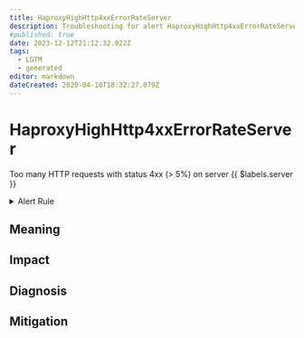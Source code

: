 ```yaml
---
title: HaproxyHighHttp4xxErrorRateServer
description: Troubleshooting for alert HaproxyHighHttp4xxErrorRateServer
#published: true
date: 2023-12-12T21:12:32.022Z
tags: 
  - LGTM
  - generated
editor: markdown
dateCreated: 2020-04-10T18:32:27.079Z
---
```


# HaproxyHighHttp4xxErrorRateServer

Too many HTTP requests with status 4xx (> 5%) on server {{ $labels.server }}

<details>
  <summary>Alert Rule</summary>

{{% rule "haproxy/haproxy-exporter-v1.yml" "HaproxyHighHttp4xxErrorRateServer" %}}

{{% comment %}}

```yaml
alert: HaproxyHighHttp4xxErrorRateServer
expr: sum by (server) (rate(haproxy_server_http_responses_total{code="4xx"}[1m]) * 100) / sum by (server) (rate(haproxy_server_http_responses_total[1m])) > 5
for: 1m
labels:
    severity: critical
annotations:
    summary: HAProxy high HTTP 4xx error rate server (instance {{ $labels.instance }})
    description: |-
        Too many HTTP requests with status 4xx (> 5%) on server {{ $labels.server }}
          VALUE = {{ $value }}
          LABELS = {{ $labels }}
    runbook: https://github.com/srerun/prometheus-alerts/blob/main/content/runbooks/haproxy-exporter-v1/HaproxyHighHttp4xxErrorRateServer.md

```

{{% /comment %}}

</details>


## Meaning
[//]: # "Short paragraph that explains what the alert means"


## Impact
[//]: # "What could / will happen if the alert is not addressed"



## Diagnosis
[//]: # "Steps to take to identify the cause of the problem"



## Mitigation
[//]: # "The steps necessary to resolve the alert"
